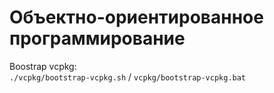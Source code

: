# Объектно-ориентированное программирование

Boostrap vcpkg:  
`./vcpkg/bootstrap-vcpkg.sh` / `vcpkg/bootstrap-vcpkg.bat`

